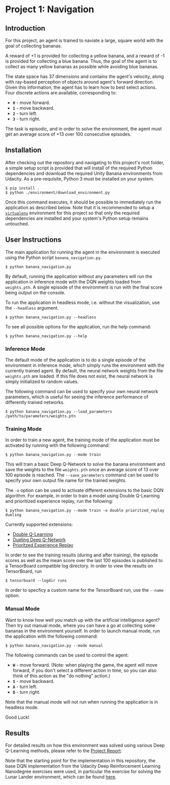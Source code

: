 # Project 1: Navigation

## Introduction

For this project, an agent is trained to naviate a large, square world with the goal of collecting bananas.

A reward of +1 is provided for collecting a yellow banana, and a reward of -1 is provided for collecting a blue banana.
Thus, the goal of the agent is to collect as many yellow bananas as possible while avoiding blue bananas.

The state space has 37 dimensions and contains the agent's velocity, along with ray-based perception of objects around
agent's forward direction.  Given this information, the agent has to learn how to best select actions.  Four discrete
actions are available, corresponding to:
- **`0`** - move forward.
- **`1`** - move backward.
- **`2`** - turn left.
- **`3`** - turn right.

The task is episodic, and in order to solve the environment, the agent must get an average score of +13 over 100
consecutive episodes.

## Installation

After checking out the repository and navigating to this project's root folder, a simple setup script is provided that
will install of the required Python dependencies and download the required Unity Banana environments
from Udacity. As a pre-requisite, Python 3 must be installed on your system.

```
$ pip install .
$ python ./environment/download_environment.py
```

Once this command executes, it should be possible to immediately run the application as described below.
Note that it is recommended to setup a [`virtualenv`](https://docs.python-guide.org/dev/virtualenvs/) environment for
this project so that only the required dependencies are installed and your system's Python setup remains untouched.

## User Instructions

The main application for running the agent in the environment is executed using the Python script
`banana_navigation.py`.

```
$ python banana_navigation.py
```

By default, running the application without any parameters will run the application in inference mode with the DQN
weights loaded from `weights.pth`. A single episode of the environment is run with the final score being output on the
console.

To run the application in headless mode, i.e. without the visualization, use the `--headless` argument.

```
$ python banana_navigation.py --headless
```

To see all possible options for the application, run the help command:

```
$ python banana_navigation.py --help
```

### Inference Mode

The default mode of the application is to do a single episode of the environment in inference mode, which simply runs
the environment with the currently trained agent. By default, the neural network weights from the file `weights.pth`
are loaded. If this file does not exist, the neural network is simply initialized to random values.

The following command can be used to specify your own neural network parameters, which is useful for seeing the
inference performance of differently trained networks.

```
$ python banana_navigation.py --load_parameters /path/to/parameters/weights.ptn
```

### Training Mode

In order to train a new agent, the training mode of the application must be activated by running with the following
command:

```
$ python banana_navigation.py --mode train
```

This will train a basic Deep Q-Network to solve the banana environment and save the weights to the file `weights.pth`
once an average score of 13 over 100 episode is reached.  The `--save_parameters` command can be used to specify your
own output file name for the trained weights.

The `-o` option can be used to activate different extensions to the basic DQN algorithm. For example, in order to train
a model using Double Q-Learning and prioritized experience replay, run the following:

```
$ python banana_navigation.py --mode train -o double prioritzed_replay dueling
```

Currently supported extensions:
* [Double Q-Learning](https://arxiv.org/abs/1509.06461)
* [Dueling Deep Q-Network](https://arxiv.org/abs/1511.06581)
* [Prioritzed Experience Replay](https://arxiv.org/abs/1511.05952)

In order to see the training results (during and after training), the episode scores as well as the mean score over
the last 100 episodes is published to a TensorBoard compatible log directory. In order to view the results on
TensorBoard, run

```
$ tensorboard --logdir runs
```

In order to specficy a custom name for the TensorBoard run, use the `--name` option.

### Manual Mode

Want to know how well you match up with the artificial intelligence agent? Then try out manual mode, where you can have
a go at collecting some bananas in the environment yourself. In order to launch manual mode, run the application with
the following command:

```
$ python banana_navigation.py --mode manual
```

The following commands can be used to control the agent:
- **`W`** - move forward. (Note: when playing the game, the agent will move forward, if you don't select a different
            action in time, so you can also think of this action as the "do nothing" action.)
- **`S`** - move backward.
- **`A`** - turn left.
- **`D`** - turn right.

Note that the manual mode will not run when running the application is in headless mode.

Good Luck!

## Results

For detailed results on how this environment was solved using various Deep Q-Learning methods, please refer to the
[Project Report](Report.md).

Note that the starting point for the implementation in this repository, the base DQN implementation from the
Udacity Deep Reinforcement Learning Nanodegree exercises were used, in particular the exercise for solving the Lunar
Lander environment, which can be found [here](https://github.com/udacity/deep-reinforcement-learning/tree/master/dqn).